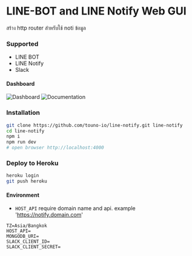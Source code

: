 # LINE-BOT and LINE Notify Web GUI
สร้าง http router สำหรับใช้ noti ข้อมูล

### Supported
- LINE BOT
- LINE Notify
- Slack

#### Dashboard
![Dashboard](https://octodex.github.com/images/yaktocat.png)
![Documentation](https://octodex.github.com/images/yaktocat.png)

### Installation
```bash
git clone https://github.com/touno-io/line-notify.git line-notify
cd line-notify
npm i
npm run dev
# open browser http://localhost:4000
```

### Deploy to Heroku
```bash
heroku login
git push heroku
```

#### Environment

- `HOST_API` require domain name and api. example 'https://notify.domain.com'

```env
TZ=Asia/Bangkok
HOST_API=
MONGODB_URI=
SLACK_CLIENT_ID=
SLACK_CLIENT_SECRET=
```
